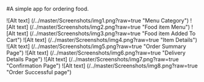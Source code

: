 #A simple app for ordering food.


![Alt text] (/../master/Screenshots/img1.png?raw=true "Menu Category")
![Alt text] (/../master/Screenshots/img2.png?raw=true "Food item Menu")
![Alt text] (/../master/Screenshots/img3.png?raw=true "Food item Added To Cart")
![Alt text] (/../master/Screenshots/img4.png?raw=true "Item Details")
![Alt text] (/../master/Screenshots/img5.png?raw=true "Order Summary Page")
![Alt text] (/../master/Screenshots/img6.png?raw=true "Delivery Details Page")
![Alt text] (/../master/Screenshots/img7.png?raw=true "Confirmation Page")
![Alt text] (/../master/Screenshots/img8.png?raw=true "Order Successful page")

